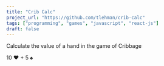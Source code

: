 ```yaml
---
title: "Crib Calc"
project_url: "https://github.com/tlehman/crib-calc"
tags: ["programming", "games", "javascript", "react-js"]
draft: false
---
```


Calculate the value of a hand in the game of Cribbage 

10 &hearts; + 5 &spades;